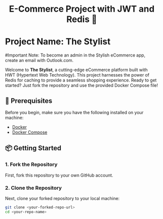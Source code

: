 <h1 align="center">E-Commerce Project with JWT and Redis 🛒</h1>

# Project Name: The Stylist

#Important Note: To become an admin in the Stylish eCommerce app, create an email with Outlook.com.

Welcome to **The Stylist**, a cutting-edge eCommerce platform built with HWT (Hypertext Web Technology). This project harnesses the power of Redis for caching to provide a seamless shopping experience. Ready to get started? Just fork the repository and use the provided Docker Compose file!

## 🚀 Prerequisites

Before you begin, make sure you have the following installed on your machine:

- [Docker](https://www.docker.com/get-started)
- [Docker Compose](https://docs.docker.com/compose/install/)

## 📦 Getting Started

### 1. Fork the Repository

First, fork this repository to your own GitHub account.

### 2. Clone the Repository

Next, clone your forked repository to your local machine:

```bash
git clone <your-forked-repo-url>
cd <your-repo-name>
